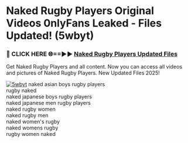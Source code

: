 # Naked Rugby Players Original Videos 0nlyFans Leaked - Files Updated! (5wbyt)

<h3>🔴 CLICK HERE 🌐==►► <a href="https://tinyurl.com/yckcrads" rel="nofollow">Naked Rugby Players Updated Files</a></h3>

Get Naked Rugby Players and all content. Now you can access all videos and pictures of Naked Rugby Players. New Updated Files 2025!

[![5wbyt](https://i.imgur.com/hpKpOFt.gif)](https://tinyurl.com/yckcrads)
naked asian boys rugby players<br>
rugby naked<br>
naked japanese boys rugby players<br>
naked japanese men rugby players<br>
naked rugby women<br>
naked rugby men<br>
naked women's rugby<br>
naked womens rugby<br>
rugby women naked